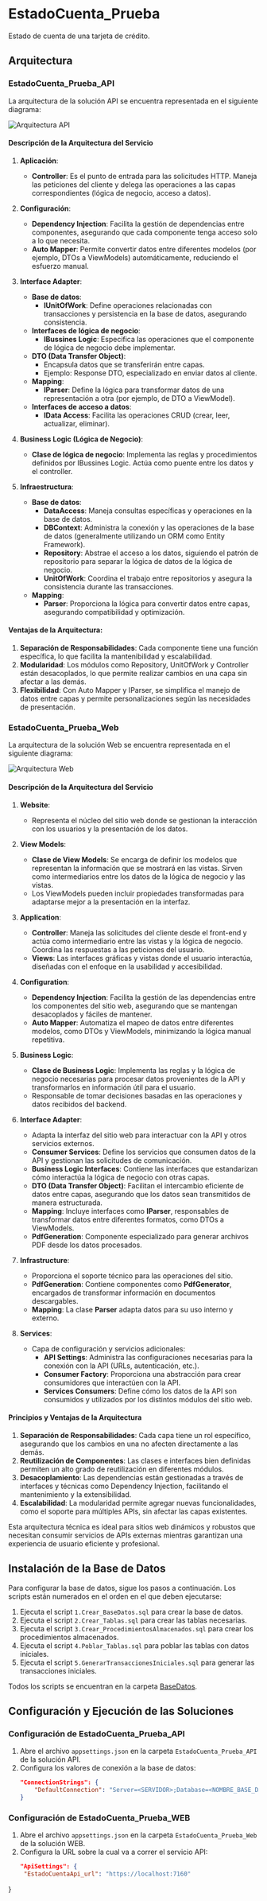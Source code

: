 # EstadoCuenta_Prueba

Estado de cuenta de una tarjeta de crédito.

## Arquitectura

### EstadoCuenta_Prueba_API
La arquitectura de la solución API se encuentra representada en el siguiente diagrama:

![Arquitectura API](Documentacion/Arquitectura/Arquitectura_EstadoCuenta_API.png)

#### Descripción de la Arquitectura del Servicio

1. **Aplicación**:
   - **Controller**: Es el punto de entrada para las solicitudes HTTP. Maneja las peticiones del cliente y delega las operaciones a las capas correspondientes (lógica de negocio, acceso a datos).

2. **Configuración**:
   - **Dependency Injection**: Facilita la gestión de dependencias entre componentes, asegurando que cada componente tenga acceso solo a lo que necesita.
   - **Auto Mapper**: Permite convertir datos entre diferentes modelos (por ejemplo, DTOs a ViewModels) automáticamente, reduciendo el esfuerzo manual.

3. **Interface Adapter**:
   - **Base de datos**:
     - **IUnitOfWork**: Define operaciones relacionadas con transacciones y persistencia en la base de datos, asegurando consistencia.
   - **Interfaces de lógica de negocio**:
     - **IBussines Logic**: Especifica las operaciones que el componente de lógica de negocio debe implementar.
   - **DTO (Data Transfer Object)**:
     - Encapsula datos que se transferirán entre capas.
     - Ejemplo: Response DTO, especializado en enviar datos al cliente.
   - **Mapping**:
     - **IParser**: Define la lógica para transformar datos de una representación a otra (por ejemplo, de DTO a ViewModel).
   - **Interfaces de acceso a datos**:
     - **IData Access**: Facilita las operaciones CRUD (crear, leer, actualizar, eliminar).

4. **Business Logic (Lógica de Negocio)**:
   - **Clase de lógica de negocio**: Implementa las reglas y procedimientos definidos por IBussines Logic. Actúa como puente entre los datos y el controller.

5. **Infraestructura**:
   - **Base de datos**:
     - **DataAccess**: Maneja consultas específicas y operaciones en la base de datos.
     - **DBContext**: Administra la conexión y las operaciones de la base de datos (generalmente utilizando un ORM como Entity Framework).
     - **Repository**: Abstrae el acceso a los datos, siguiendo el patrón de repositorio para separar la lógica de datos de la lógica de negocio.
     - **UnitOfWork**: Coordina el trabajo entre repositorios y asegura la consistencia durante las transacciones.
   - **Mapping**:
     - **Parser**: Proporciona la lógica para convertir datos entre capas, asegurando compatibilidad y optimización.

#### Ventajas de la Arquitectura:
1. **Separación de Responsabilidades**: Cada componente tiene una función específica, lo que facilita la mantenibilidad y escalabilidad.
2. **Modularidad**: Los módulos como Repository, UnitOfWork y Controller están desacoplados, lo que permite realizar cambios en una capa sin afectar a las demás.
3. **Flexibilidad**: Con Auto Mapper y IParser, se simplifica el manejo de datos entre capas y permite personalizaciones según las necesidades de presentación.

### EstadoCuenta_Prueba_Web
La arquitectura de la solución Web se encuentra representada en el siguiente diagrama:

![Arquitectura Web](Documentacion/Arquitectura/Arquitectura_EstadoCuenta_Web.png)

#### Descripción de la Arquitectura del Servicio

1. **Website**:
   - Representa el núcleo del sitio web donde se gestionan la interacción con los usuarios y la presentación de los datos.

2. **View Models**:
   - **Clase de View Models**: Se encarga de definir los modelos que representan la información que se mostrará en las vistas. Sirven como intermediarios entre los datos de la lógica de negocio y las vistas.
   - Los ViewModels pueden incluir propiedades transformadas para adaptarse mejor a la presentación en la interfaz.

3. **Application**:
   - **Controller**: Maneja las solicitudes del cliente desde el front-end y actúa como intermediario entre las vistas y la lógica de negocio. Coordina las respuestas a las peticiones del usuario.
   - **Views**: Las interfaces gráficas y vistas donde el usuario interactúa, diseñadas con el enfoque en la usabilidad y accesibilidad.

4. **Configuration**:
   - **Dependency Injection**: Facilita la gestión de las dependencias entre los componentes del sitio web, asegurando que se mantengan desacoplados y fáciles de mantener.
   - **Auto Mapper**: Automatiza el mapeo de datos entre diferentes modelos, como DTOs y ViewModels, minimizando la lógica manual repetitiva.

5. **Business Logic**:
   - **Clase de Business Logic**: Implementa las reglas y la lógica de negocio necesarias para procesar datos provenientes de la API y transformarlos en información útil para el usuario.
   - Responsable de tomar decisiones basadas en las operaciones y datos recibidos del backend.

6. **Interface Adapter**:
   - Adapta la interfaz del sitio web para interactuar con la API y otros servicios externos.
   - **Consumer Services**: Define los servicios que consumen datos de la API y gestionan las solicitudes de comunicación.
   - **Business Logic Interfaces**: Contiene las interfaces que estandarizan cómo interactúa la lógica de negocio con otras capas.
   - **DTO (Data Transfer Object)**: Facilitan el intercambio eficiente de datos entre capas, asegurando que los datos sean transmitidos de manera estructurada.
   - **Mapping**: Incluye interfaces como **IParser**, responsables de transformar datos entre diferentes formatos, como DTOs a ViewModels.
   - **PdfGeneration**: Componente especializado para generar archivos PDF desde los datos procesados.

7. **Infrastructure**:
   - Proporciona el soporte técnico para las operaciones del sitio.
   - **PdfGeneration**: Contiene componentes como **PdfGenerator**, encargados de transformar información en documentos descargables.
   - **Mapping**: La clase **Parser** adapta datos para su uso interno y externo.

8. **Services**:
   - Capa de configuración y servicios adicionales:
     - **API Settings**: Administra las configuraciones necesarias para la conexión con la API (URLs, autenticación, etc.).
     - **Consumer Factory**: Proporciona una abstracción para crear consumidores que interactúen con la API.
     - **Services Consumers**: Define cómo los datos de la API son consumidos y utilizados por los distintos módulos del sitio web.

#### Principios y Ventajas de la Arquitectura
1. **Separación de Responsabilidades**: Cada capa tiene un rol específico, asegurando que los cambios en una no afecten directamente a las demás.
2. **Reutilización de Componentes**: Las clases e interfaces bien definidas permiten un alto grado de reutilización en diferentes módulos.
3. **Desacoplamiento**: Las dependencias están gestionadas a través de interfaces y técnicas como Dependency Injection, facilitando el mantenimiento y la extensibilidad.
4. **Escalabilidad**: La modularidad permite agregar nuevas funcionalidades, como el soporte para múltiples APIs, sin afectar las capas existentes.

Esta arquitectura técnica es ideal para sitios web dinámicos y robustos que necesitan consumir servicios de APIs externas mientras garantizan una experiencia de usuario eficiente y profesional.

## Instalación de la Base de Datos

Para configurar la base de datos, sigue los pasos a continuación. Los scripts están numerados en el orden en el que deben ejecutarse:

1. Ejecuta el script `1.Crear_BaseDatos.sql` para crear la base de datos.
2. Ejecuta el script `2.Crear_Tablas.sql` para crear las tablas necesarias.
3. Ejecuta el script `3.Crear_ProcedimientosAlmacenados.sql` para crear los procedimientos almacenados.
4. Ejecuta el script `4.Poblar_Tablas.sql` para poblar las tablas con datos iniciales.
5. Ejecuta el script `5.GenerarTransaccionesIniciales.sql` para generar las transacciones iniciales.

Todos los scripts se encuentran en la carpeta [BaseDatos](BaseDatos/).

## Configuración y Ejecución de las Soluciones

### Configuración de EstadoCuenta_Prueba_API

1. Abre el archivo `appsettings.json` en la carpeta `EstadoCuenta_Prueba_API` de la solución API.
2. Configura los valores de conexión a la base de datos:
   ```json
   "ConnectionStrings": {
       "DefaultConnection": "Server=<SERVIDOR>;Database=<NOMBRE_BASE_DATOS>;User Id=<USUARIO>;Password=<CONTRASEÑA>;"
   }

### Configuración de EstadoCuenta_Prueba_WEB

1. Abre el archivo `appsettings.json` en la carpeta `EstadoCuenta_Prueba_Web` de la solución WEB.
2. Configura la URL sobre la cual va a correr el servicio API:
   ```json
   "ApiSettings": {
    "EstadoCuentaApi_url": "https://localhost:7160"
  }
